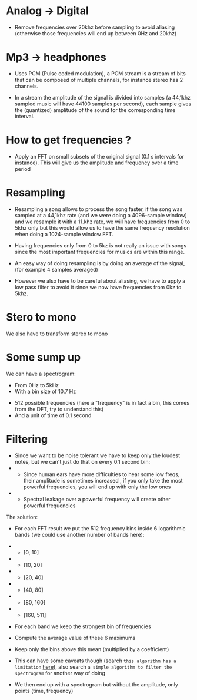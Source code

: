 # Analog -> Digital

- Remove frequencies over 20khz before sampling to avoid aliasing (otherwise those frequencies will end up between 0Hz and 20khz)

# Mp3 -> headphones

- Uses PCM (Pulse coded modulation), a PCM stream is a stream of bits that can be composed of multiple channels, for instance stereo has 2 channels.

- In a stream the amplitude of the signal is divided into samples (a 44,1khz sampled music will have 44100 samples per second), each sample gives the (quantized) amplitude of the sound for the corresponding time interval.

# How to get frequencies ?

- Apply an FFT on small subsets of the original signal (0.1 s intervals for instance). This will give us the amplitude and frequency over a time period

# Resampling

- Resampling a song allows to process the song faster, if the song was sampled at a 44,1khz rate (and we were doing a 4096-sample window) and we resample it with a 11.khz rate, we will have frequencies from 0 to 5khz only but this would allow us to have the same frequency resolution when doing a 1024-sample window FFT.

- Having frequencies only from 0 to 5kz is not really an issue with songs since the most important frequencies for musics are within this range.

- An easy way of doing resampling is by doing an average of the signal, (for example 4 samples averaged)

- However we also have to be careful about aliasing, we have to apply a low pass filter to avoid it since we now have frequencies from 0kz to 5khz.

# Stero to mono

We also have to transform stereo to mono

# Some sump up

We can have a spectrogram:
- From 0Hz to 5kHz
- With a bin size of 10.7 Hz

[comment]: # (TODO figure out this)
- 512 possible frequencies (here a "frequency" is in fact a bin, this comes from the DFT, try to understand this)
- And a unit of time of 0.1 second

# Filtering

- Since we want to be noise tolerant we have to keep only the loudest notes, but we can't just do that on every 0.1 second bin:
- - Since human ears have more difficulties to hear some low freqs, their amplitude is sometimes increased , if you only take the most powerful frequencies, you will end up with only the low ones
- - Spectral leakage over a powerful frequency will create other powerful frequencies

The solution:

- For each FFT result we put the 512 frequency bins inside 6 logarithmic bands (we could use another number of bands here):
- - [0, 10]
- - [10, 20]
- - [20, 40]
- - [40, 80]
- - [80, 160]
- - [160, 511]

- For each band we keep the strongest bin of frequencies
- Compute the average value of these 6 maximums
- Keep only the bins above this mean (multiplied by a coefficient)
- This can have some caveats though (search `this algorithm has a limitation` [here](http://coding-geek.com/how-shazam-works/)), also search `a simple algorithm to filter the spectrogram` for another way of doing

- We then end up with a spectrogram but without the amplitude, only points (time, frequency)

